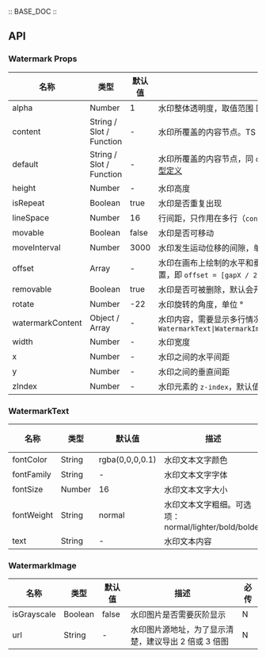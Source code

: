 :: BASE_DOC ::

## API


### Watermark Props

名称 | 类型 | 默认值 | 描述 | 必传
-- | -- | -- | -- | --
alpha | Number | 1 | 水印整体透明度，取值范围 [0-1] | N
content | String / Slot / Function | - | 水印所覆盖的内容节点。TS 类型：`string \| TNode`。[通用类型定义](https://github.com/Tencent/tdesign-mobile-vue/blob/develop/src/common.ts) | N
default | String / Slot / Function | - | 水印所覆盖的内容节点，同 `content`。TS 类型：`string \| TNode`。[通用类型定义](https://github.com/Tencent/tdesign-mobile-vue/blob/develop/src/common.ts) | N
height | Number | - | 水印高度 | N
isRepeat | Boolean | true | 水印是否重复出现 | N
lineSpace | Number | 16 | 行间距，只作用在多行（`content` 配置为数组）情况下 | N
movable | Boolean | false | 水印是否可移动 | N
moveInterval | Number | 3000 | 水印发生运动位移的间隙，单位：毫秒 | N
offset | Array | - | 水印在画布上绘制的水平和垂直偏移量，正常情况下水印绘制在中间位置，即 `offset = [gapX / 2, gapY / 2]`。TS 类型：`Array<number>` | N
removable | Boolean | true | 水印是否可被删除，默认会开启水印节点防删 | N
rotate | Number | -22 | 水印旋转的角度，单位 ° | N
watermarkContent | Object / Array | - | 水印内容，需要显示多行情况下可配置为数组。TS 类型：`WatermarkText\|WatermarkImage\|Array<WatermarkText\|WatermarkImage>` | N
width | Number | - | 水印宽度 | N
x | Number | - | 水印之间的水平间距 | N
y | Number | - | 水印之间的垂直间距 | N
zIndex | Number | - | 水印元素的 `z-index`，默认值写在 CSS 中 | N

### WatermarkText

名称 | 类型 | 默认值 | 描述 | 必传
-- | -- | -- | -- | --
fontColor | String | rgba(0,0,0,0.1) | 水印文本文字颜色 | N
fontFamily | String | - | 水印文本文字字体 | N
fontSize | Number | 16 | 水印文本文字大小 | N
fontWeight | String | normal | 水印文本文字粗细。可选项：normal/lighter/bold/bolder | N
text | String | - | 水印文本内容 | N

### WatermarkImage

名称 | 类型 | 默认值 | 描述 | 必传
-- | -- | -- | -- | --
isGrayscale | Boolean | false | 水印图片是否需要灰阶显示 | N
url | String | - | 水印图片源地址，为了显示清楚，建议导出 2 倍或 3 倍图 | N
